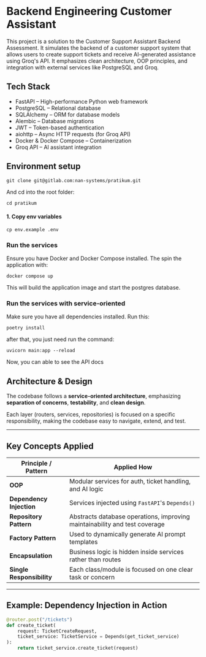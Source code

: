 # Backend Engineering Customer Assistant
This project is a solution to the Customer Support Assistant Backend Assessment. It simulates the backend of a customer support system that allows users to create support tickets and receive AI-generated assistance using Groq's API. It emphasizes clean architecture, OOP principles, and integration with external services like PostgreSQL and Groq.

## Tech Stack
- FastAPI – High-performance Python web framework
- PostgreSQL – Relational database
- SQLAlchemy – ORM for database models
- Alembic – Database migrations
- JWT – Token-based authentication
- aiohttp – Async HTTP requests (for Groq API)
- Docker & Docker Compose – Containerization
- Groq API – AI assistant integration

## Environment setup
```
git clone git@gitlab.com:nan-systems/pratikum.git
```

And cd into the root folder:
```
cd pratikum
```

#### 1. Copy env variables

```
cp env.example .env
```

### Run the services

Ensure you have Docker and Docker Compose installed. The spin the application with:

```
docker compose up
```

This will build the application image and start the postgres database.

### Run the services with service-oriented
Make sure you have all dependencies installed. Run this:
```
poetry install
```
after that, you just need run the command:
```
uvicorn main:app --reload
```

Now, you can able to see the API docs

## Architecture & Design

The codebase follows a **service-oriented architecture**, emphasizing **separation of concerns**, **testability**, and **clean design**.

Each layer (routers, services, repositories) is focused on a specific responsibility, making the codebase easy to navigate, extend, and test.

---

## Key Concepts Applied

| Principle / Pattern       | Applied How                                                                 |
|-----------------------------|-------------------------------------------------------------------------------|
| **OOP**                     | Modular services for auth, ticket handling, and AI logic                      |
| **Dependency Injection**    | Services injected using `FastAPI`'s `Depends()`                              |
| **Repository Pattern**      | Abstracts database operations, improving maintainability and test coverage   |
| **Factory Pattern**         | Used to dynamically generate AI prompt templates                             |
| **Encapsulation**           | Business logic is hidden inside services rather than routes                   |
| **Single Responsibility**   | Each class/module is focused on one clear task or concern                    |

---

## Example: Dependency Injection in Action

```python
@router.post("/tickets")
def create_ticket(
    request: TicketCreateRequest,
    ticket_service: TicketService = Depends(get_ticket_service)
):
    return ticket_service.create_ticket(request)

